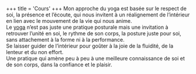 +++
title = 'Cours'
+++
Mon approche du yoga est basée sur le respect de soi, la présence et l’écoute, qui nous invitent à un réalignement de l’intérieur en lien avec le mouvement de la vie qui nous anime.  
Le [yoga](/pratiques/) n’est pas juste une pratique posturale mais une invitation à retrouver l’unité en soi, le rythme de son corps, la posture juste pour soi, sans attachement à la forme ni à la performance.  
Se laisser guider de l’intérieur pour goûter à la joie de la fluidité, de la lenteur et du non effort.  
Une pratique qui amène peu à peu à une meilleure connaissance de soi et de son corps, dans la confiance et le plaisir.